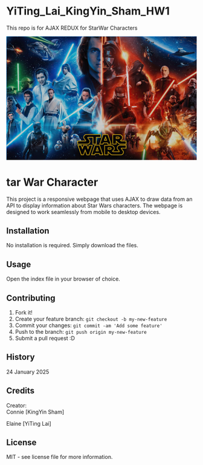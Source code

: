 # YiTing_Lai_KingYin_Sham_HW1
This repo is for AJAX REDUX for StarWar Characters

![Star War Character](images/starWar_readme.jpeg)

# tar War Character
This project is a responsive webpage that uses AJAX to draw data from an API to display information about Star Wars characters. The webpage is designed to work seamlessly from mobile to desktop devices.

## Installation

No installation is required. Simply download the files.

## Usage

Open the index file in your browser of choice.

## Contributing

1. Fork it!
2. Create your feature branch: `git checkout -b my-new-feature`
3. Commit your changes: `git commit -am 'Add some feature'`
4. Push to the branch: `git push origin my-new-feature`
5. Submit a pull request :D

## History
24 January 2025

## Credits
Creator: <br>
Connie [KingYin Sham] <br>

Elaine [YiTing Lai] <br>

## License
MIT - see license file for more information.